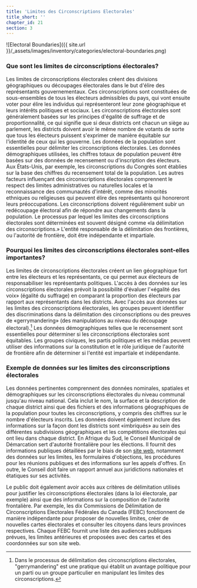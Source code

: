 ```yaml
---
title: 'Limites des Circonscriptions Electorales'
title_short: ''
chapter_id: 21
section: 3
---
```


![Electoral Boundaries]({{ site.url }}/\_assets/images/inventory/categories/electoral-boundaries.png)

### Que sont les limites de circonscriptions électorales?

Les limites de circonscriptions électorales créent des divisions géographiques ou découpages électorales dans le but d'élire des représentants gouvernementaux. Ces circonscriptions sont constituées de sous-ensembles de tous les électeurs admissibles du pays, qui vont ensuite voter pour élire les individus qui représenteront leur zone géographique et leurs intérêts politiques et sociaux. Les circonscriptions électorales sont généralement basées sur les principes d'égalité de suffrage et de proportionnalité, ce qui signifie que si deux districts ont chacun un siège au parlement, les districts doivent avoir le même nombre de votants de sorte que tous les électeurs puissent s'exprimer de manière équitable sur l'identité de ceux qui les gouverne. Les données de la population sont essentielles pour délimiter les circonscriptions électorales. Les données démographiques utilisées, les chiffres totaux de population peuvent être basées sur des données de recensement ou d'inscription des électeurs. Aux États-Unis, par exemple, les circonscriptions du Congrès sont établies sur la base des chiffres du recensement total de la population. Les autres facteurs influençant des circonscriptions électorales comprennent le respect des limites administratives ou naturelles locales et la reconnaissance des communautés d'intérêt, comme des minorités ethniques ou religieuses qui peuvent élire des représentants qui honoreront leurs préoccupations. Les circonscriptions doivent régulièrement subir un redécoupage électoral afin de répondre aux changements dans la population. Le processus par lequel les limites des circonscriptions électorales sont déterminées est souvent désigné comme «la délimitation des circonscriptions.» L'entité responsable de la délimitation des frontières, ou l'autorité de frontière, doit être indépendante et impartiale.

### Pourquoi les limites des circonscriptions électorales sont-elles importantes?

Les limites de circonscriptions électorales créent un lien géographique fort entre les électeurs et les représentants, ce qui permet aux électeurs de responsabiliser les représentants politiques. L'accès à des données sur les circonscriptions électorales prévoit la possibilité d'évaluer l'«égalité des voix» (égalité du suffrage) en comparant la proportion des électeurs par rapport aux représentants dans les districts. Avec l'accès aux données sur les limites des circonscriptions électorales, les groupes peuvent identifier des discriminations dans la délimitation des circonscriptions ou des preuves de «gerrymandering» (des manipulations au niveau du découpage électoral).[^1] Les données démographiques telles que le recensement sont essentielles pour déterminer si les circonscriptions électorales sont équitables. Les groupes civiques, les partis politiques et les médias peuvent utiliser des informations sur la constitution et le rôle juridique de l'autorité de frontière afin de déterminer si l'entité est impartiale et indépendante.

### Exemple de données sur les limites des circonscriptions électorales

Les données pertinentes comprennent des données nominales, spatiales et démographiques sur les circonscriptions électorales du niveau communal jusqu'au niveau national. Cela inclut le nom, la surface et la description de chaque district ainsi que des fichiers et des informations géographiques de la population pour toutes les circonscriptions, y compris des chiffres sur le nombre d'électeurs inscrits. Les données doivent également inclure des informations sur la façon dont les districts sont «imbriqués» au sein des différentes subdivisions géographiques et les compétitions électorales qui ont lieu dans chaque district. En Afrique du Sud, le Conseil Municipal de Démarcation sert d'autorité frontalière pour les élections. Il fournit des informations publiques détaillées par le biais de son [site web](http://www.demarcation.org.za/), notamment des données sur les limites, les formulaires d'objections, les procédures pour les réunions publiques et des informations sur les appels d'offres. En outre, le Conseil doit faire un rapport annuel aux juridictions nationales et étatiques sur ses activités.

Le public doit également avoir accès aux critères de délimitation utilisés pour justifier les circonscriptions électorales (dans la loi électorale, par exemple) ainsi que des informations sur la composition de l'autorité frontalière. Par exemple, les dix Commissions de Délimitation de Circonscriptions Electorales Fédérales du Canada (FEBC) fonctionnent de manière indépendante pour proposer de nouvelles limites, créer de nouvelles cartes électorales et consulter les citoyens dans leurs provinces respectives. Chaque FEBC fournit une liste des audiences publiques prévues, les limites antérieures et proposées avec des cartes et des coordonnées sur son site web.

[^1]: Dans le processus de délimitation des circonscriptions électorales, "gerrymandering" est une pratique qui établit un avantage politique pour un parti ou un groupe particulier en manipulant les limites des circonscriptions.
